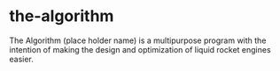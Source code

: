 # the-algorithm
The Algorithm (place holder name) is a multipurpose program with the intention of making the design and optimization of liquid rocket engines easier. 
